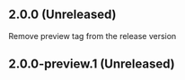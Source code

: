 ## 2.0.0 (Unreleased)
  Remove preview tag from the release version
## 2.0.0-preview.1 (Unreleased)


